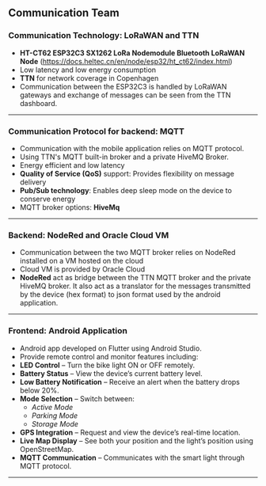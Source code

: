 ## Communication Team

### Communication Technology: LoRaWAN and TTN

- **HT-CT62 ESP32C3 SX1262 LoRa Nodemodule Bluetooth LoRaWAN Node** (https://docs.heltec.cn/en/node/esp32/ht_ct62/index.html)
- Low latency and low energy consumption
- **TTN** for network coverage in Copenhagen
- Communication between the ESP32C3 is handled by LoRaWAN gateways and exchange of messages can be seen from the TTN dashboard.

---

### Communication Protocol for backend: MQTT

- Communication with the mobile application relies on MQTT protocol.
- Using TTN's MQTT built-in broker and a private HiveMQ Broker.
- Energy efficient and low latency
- **Quality of Service (QoS)** support: Provides flexibility on message delivery
- **Pub/Sub technology**: Enables deep sleep mode on the device to conserve energy
- MQTT broker options: **HiveMq**
---

### Backend: NodeRed and Oracle Cloud VM
- Communication between the two MQTT broker relies on NodeRed installed on a VM hosted on the cloud
- Cloud VM is provided by Oracle Cloud
- **NodeRed** act as bridge between the TTN MQTT broker and the private HiveMQ broker. It also act as a translator for the messages transmitted by the device (hex format) to json format used by the android application.

---

### Frontend: Android Application
- Android app developed on Flutter using Android Studio.
- Provide remote control and monitor features including:
- **LED Control** – Turn the bike light ON or OFF remotely.
- **Battery Status** – View the device’s current battery level.
- **Low Battery Notification** – Receive an alert when the battery drops below 20%.
- **Mode Selection** – Switch between:
  - *Active Mode*
  - *Parking Mode*
  - *Storage Mode*
- **GPS Integration** – Request and view the device’s real-time location.
- **Live Map Display** – See both your position and the light’s position using OpenStreetMap.
- **MQTT Communication** – Communicates with the smart light through MQTT protocol.



---
